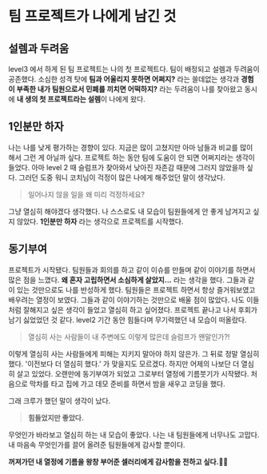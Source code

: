 # 팀 프로젝트가 나에게 남긴 것

## 설렘과 두려움
level3 에서 하게 된 팀 프로젝트는 나의 첫 프로젝트다. 팀이 배정되고 설렘과 두려움이 공존했다.
소심한 성격 탓에 **팀과 어울리지 못하면 어쩌지?** 라는 쓸데없는 생각과 **경험이 부족한 내가
팀원으로서 민폐를 끼치면 어떡하지?** 라는 두려움이 나를 찾아왔고 동시에 **내 생의 첫 프로젝트라는 설렘**이 나에게 왔다.

## 1인분만 하자
나는 나를 낮게 평가하는 경향이 있다. 지금은 많이 고쳤지만 아마 남들과 비교를 많이 해서 그런 게 아닐까 싶다.
프로젝트 하는 동안 팀에 도움이 안 되면 어쩌지라는 생각이 들었다. 아마 level 2 때 슬럼프가 찾아와서 낮아진 자존감 때문에 그러지 않았을까 싶다.
그러던 도중 워니 코치님이 걱정이 많은 나에게 해주었던 말이 생각났다.
> 일어나지 않을 일을 왜 미리 걱정하세요?

그냥 열심히 해야겠다 생각했다. 나 스스로도 내 모습이 팀원들에게 안 좋게 남겨지고 싶지 않았다.
**1인분만 하자** 라는 생각으로 프로젝트를 시작했다.

## 동기부여
프로젝트가 시작됐다. 팀원들과 회의를 하고 같이 이슈를 만들며 같이 이야기를 하면서 많은 점을 느꼈다.
**왜 혼자 고립하면서 소심하게 살았지...** 라는 생각을 했다.
그들과 같이 있는 것만으로도 나를 반성하게 했다.
팀원들은 프로젝트 하면서 항상 즐거워보였고 배우려는 열정이 보였다. 
그들과 같이 이야기하는 것만으로 배울 점이 많았다.
나도 이들처럼 잘해지고 싶은 생각이 들었고 열심히 하고 싶어졌다.
프로젝트 끝나고 나서 후회가 남기 싫었었던 것 같다.
level2 기간 동안 힘들다며 무기력했던 내 모습이 떠올랐다.
 
> 열심히 사는 사람들이 내 주변에도 이렇게 많은데 슬럼프가 왠말인가?!

이렇게 열심히 사는 사람들에게 피해는 지키지 말아야 하지 않은가. 그 뒤로 정말 열심히 했다.
'이전보다 더 열심히 했다.' 가 맞을지도 모르겠다. 하지만 어제의 나보단 더 열심히 살고 있었다.
오랜만에 동기부여가 되었고 그로부터 열정에 기름붓기가 시작됐다.
처음으로 막차를 타고 집에 가고 데모 준비를 하면서 밤을 새우고 코딩을 했다.

그래 크루가 했던 말이 생각이 났다.
> **힘들었지만 좋았다.** 

무엇인가 바라보고 열심히 하는 내 모습이 좋았다.
나는 내 팀원들에게 너무나도 고맙다. 내 마음속 무엇인가를 끌어 올려준 팀원들에게 감사할 뿐이다.

**꺼져가던 내 열정에 기름을 왕창 부어준 셀러리에게 감사함을 전하고 싶다.🙋🏽** 

